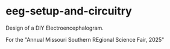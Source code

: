 # eeg-setup-and-circuitry
Design of a DIY Electroencephalogram.

For the "Annual Missouri Southern REgional Science Fair, 2025"
